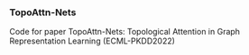 ### TopoAttn-Nets
Code for paper TopoAttn-Nets: Topological Attention in Graph Representation Learning (ECML-PKDD2022)
